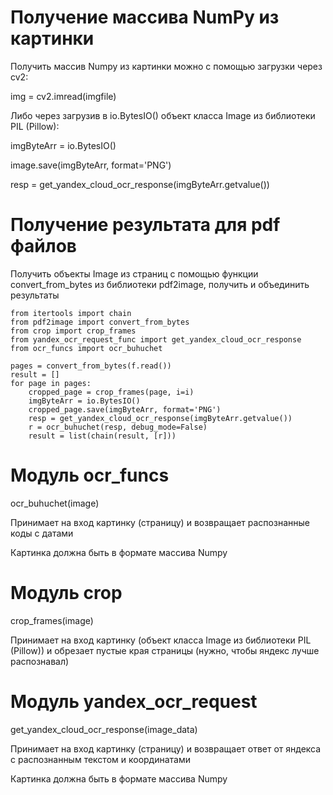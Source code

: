 # Получение массива NumPy из картинки
Получить массив Numpy из картинки можно с помощью загрузки через cv2:

img = cv2.imread(imgfile)

Либо через загрузив в io.BytesIO() объект класса Image из библиотеки PIL (Pillow):

imgByteArr = io.BytesIO()

image.save(imgByteArr, format='PNG')

resp = get_yandex_cloud_ocr_response(imgByteArr.getvalue())


# Получение результата для pdf файлов
Получить объекты Image из страниц с помощью функции convert_from_bytes из библиотеки pdf2image, получить и объединить результаты

```
from itertools import chain
from pdf2image import convert_from_bytes
from crop import crop_frames
from yandex_ocr_request_func import get_yandex_cloud_ocr_response
from ocr_funcs import ocr_buhuchet

pages = convert_from_bytes(f.read())
result = []
for page in pages:
    cropped_page = crop_frames(page, i=i)
    imgByteArr = io.BytesIO()
    cropped_page.save(imgByteArr, format='PNG')
    resp = get_yandex_cloud_ocr_response(imgByteArr.getvalue())
    r = ocr_buhuchet(resp, debug_mode=False)
    result = list(chain(result, [r]))
```

# Модуль ocr_funcs
ocr_buhuchet(image)

Принимает на вход картинку (страницу) и возвращает распознанные коды с датами

Картинка должна быть в формате массива Numpy

# Модуль crop
crop_frames(image)

Принимает на вход картинку (объект класса Image из библиотеки PIL (Pillow)) и обрезает пустые края страницы (нужно, чтобы яндекс лучше распознавал)

# Модуль yandex_ocr_request
get_yandex_cloud_ocr_response(image_data)

Принимает на вход картинку (страницу) и возвращает ответ от яндекса с распознанным текстом и координатами

Картинка должна быть в формате массива Numpy

